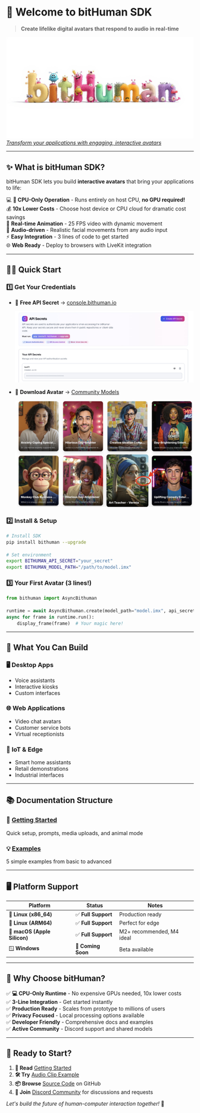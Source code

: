 # 🚀 Welcome to bitHuman SDK

> **Create lifelike digital avatars that respond to audio in real-time**

![bitHuman Banner](assets/images/bithuman-banner.jpg)
*[Transform your applications with engaging, interactive avatars](https://console.bithuman.io/#create)*

---

## ✨ What is bitHuman SDK?

bitHuman SDK lets you build **interactive avatars** that bring your applications to life:

💻 **🌟 CPU-Only Operation** - Runs entirely on host CPU, **no GPU required!**  
💰 **10x Lower Costs** - Choose host device or CPU cloud for dramatic cost savings  
🎯 **Real-time Animation** - 25 FPS video with dynamic movement  
🎤 **Audio-driven** - Realistic facial movements from any audio input  
⚡ **Easy Integration** - 3 lines of code to get started  
🌐 **Web Ready** - Deploy to browsers with LiveKit integration  

---

## 🏃‍♂️ Quick Start

### 1️⃣ Get Your Credentials
- 🔑 **Free API Secret** → [console.bithuman.io](https://console.bithuman.io)
  
  ![Free API Secret](assets/images/example-api-secret.jpg)

- 🤖 **Download Avatar** → [Community Models](https://console.bithuman.io/#community)
  
  ![Download Avatar](assets/images/example-download-button.jpg)

### 2️⃣ Install & Setup
```bash
# Install SDK
pip install bithuman --upgrade

# Set environment
export BITHUMAN_API_SECRET="your_secret"
export BITHUMAN_MODEL_PATH="/path/to/model.imx"
```

### 3️⃣ Your First Avatar (3 lines!)
```python
from bithuman import AsyncBithuman

runtime = await AsyncBithuman.create(model_path="model.imx", api_secret="secret")
async for frame in runtime.run():
    display_frame(frame)  # Your magic here!
```

---

## 🎯 What You Can Build

### 🖥️ **Desktop Apps**
- Voice assistants
- Interactive kiosks  
- Custom interfaces

### 🌐 **Web Applications**
- Video chat avatars
- Customer service bots
- Virtual receptionists

### 🔧 **IoT & Edge**
- Smart home assistants
- Retail demonstrations
- Industrial interfaces

---

## 📚 Documentation Structure

### 🚀 **[Getting Started](getting-started/overview.md)**
Quick setup, prompts, media uploads, and animal mode

### 💡 **[Examples](examples/overview.md)**
5 simple examples from basic to advanced

---

## 🖥️ Platform Support

| Platform | Status | Notes |
|----------|---------|-------|
| 🐧 **Linux (x86_64)** | ✅ **Full Support** | Production ready |
| 🦾 **Linux (ARM64)** | ✅ **Full Support** | Perfect for edge |
| 🍎 **macOS (Apple Silicon)** | ✅ **Full Support** | M2+ recommended, M4 ideal |
| 🪟 **Windows** | 🔄 **Coming Soon** | Beta available |

---

## 🎯 Why Choose bitHuman?

✅ **💻 CPU-Only Runtime** - No expensive GPUs needed, 10x lower costs  
✅ **3-Line Integration** - Get started instantly  
✅ **Production Ready** - Scales from prototype to millions of users  
✅ **Privacy Focused** - Local processing options available  
✅ **Developer Friendly** - Comprehensive docs and examples  
✅ **Active Community** - Discord support and shared models  

---

## 🚀 Ready to Start?

1. **📖 Read** [Getting Started](getting-started/overview.md)
2. **🛠️ Try** [Audio Clip Example](examples/avatar-with-audio-clip.md) 
3. **📦 Browse** [Source Code](https://github.com/bithuman-prod/public-sdk-examples) on GitHub
4. **💬 Join** [Discord Community](https://discord.gg/yM7wRRqu) for discussions and requests

*Let's build the future of human-computer interaction together!* 🌟
